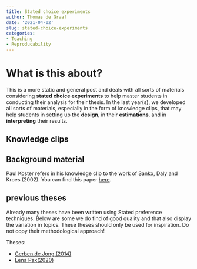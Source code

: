 ```yaml
---
title: Stated choice experiments
author: Thomas de Graaf
date: '2021-04-02'
slug: stated-choice-experiments
categories:
- Teaching
- Reproducability
---
```


# What is this about? 

This is a more static and general post and deals with all sorts of materials
considering **stated choice experiments** to help master students in conducting
their analysis for their thesis. In the last year(s), we developed all sorts of
materials, especially in the form of knowledge clips, that may help students in
setting up the **design**, in their **estimations**, and in **interpreting**
their results. 

## Knowledge clips

## Background material 

Paul Koster refers in his knowledge clip to the work of Sanko, Daly and Kroes (2002). 
You can find this paper [here](/docs/sanko.pdf).

## previous theses

Already many theses have been written using Stated preference techniques. Below
are some we do find of good quality and that also display the variation in topics. 
These theses should only be used for inspiration. Do not copy their methodological approach!

Theses:

- [Gerben de Jong (2014)](/docs/gerben_de_jong.pdf)
- [Lena Pax(2020)](/docs/lena_pax.pdf)
